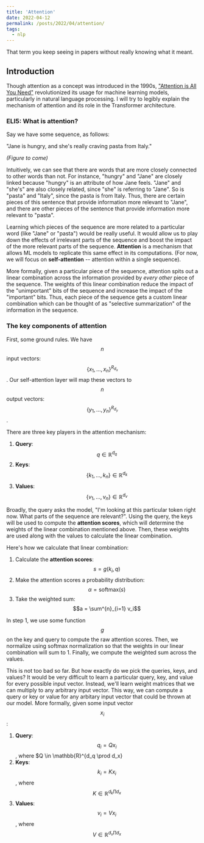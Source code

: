 ```yaml
---
title: 'Attention'
date: 2022-04-12
permalink: /posts/2022/04/attention/
tags:
  - nlp
---
```

That term you keep seeing in papers without really knowing what it meant.

## Introduction
Though attention as a concept was introduced in the 1990s, ["Attention is All You Need"](https://arxiv.org/abs/1706.03762) revolutionized its usage for machine learning models, particularly in natural language processing. I will try to legibly explain the mechanism of attention and its role in the Transformer architecture.

### ELI5: What is attention?
Say we have some sequence, as follows:

"Jane is hungry, and she's really craving pasta from Italy." 

_(Figure to come)_

Intuitively, we can see that there are words that are more closely connected to other words than not. For instance, "hungry" and "Jane" are closely linked because "hungry" is an attribute of how Jane feels. "Jane" and "she's" are also closely related, since "she" is referring to "Jane". So is "pasta" and "Italy", since the pasta is from Italy. Thus, there are certain pieces of this sentence that provide information more relevant to "Jane", and there are other pieces of the sentence that provide information more relevant to "pasta".

Learning which pieces of the sequence are more related to a particular word (like "Jane" or "pasta") would be really useful. It would allow us to play down the effects of irrelevant parts of the sequence and boost the impact of the more relevant parts of the sequence. **Attention** is a mechanism that allows ML models to replicate this same effect in its computations. (For now, we will focus on **self-attention** -- attention within a single sequence).

More formally, given a particular piece of the sequence, attention spits out a linear combination across the information provided by _every other_ piece of the sequence. The weights of this linear combination reduce the impact of the "unimportant" bits of the sequence and increase the impact of the "important" bits. Thus, each piece of the sequence gets a custom linear combination which can be thought of as "selective summarization" of the information in the sequence.

### The key components of attention
First, some ground rules. We have $$n$$ input vectors: $$\{x_1, ..., x_n\}^{R_{d_x}}$$. Our self-attention layer will map these vectors to $$n$$ output vectors: $$\{y_1, ..., y_n\}^{R_{d_y}}$$. 

There are three key players in the attention mechanism: 
1. **Query**: $$q \in \mathbb{R}^{d_q}$$
2. **Keys**: $$\{k_1, ..., k_n\} \in \mathbb{R}^{d_k}$$
3. **Values**: $$\{v_1, ..., v_n\} \in \mathbb{R}^{d_v}$$

Broadly, the query asks the model, "I'm looking at this particular token right now. What parts of the sequence are relevant?". Using the query, the keys will be used to compute the **attention scores**, which will determine the weights of the linear combination mentioned above. Then, these weights are used along with the values to calculate the linear combination.
 
Here's how we calculate that linear combination:
1. Calculate the **attention scores**: $$s = g(k_i, q)$$
2. Make the attention scores a probability distribution: $$\alpha = \text{softmax}(s)$$
3. Take the weighted sum: $$a = \sum^{n}_{i=1} v_i$$

In step 1, we use some function $$g$$ on the key and query to compute the raw attention scores. Then, we normalize using softmax normalization so that the weights in our linear combination will sum to 1. Finally, we compute the weighted sum across the values.

This is not too bad so far. But how exactly do we pick the queries, keys, and values? It would be very difficult to learn a particular query, key, and value for every possible input vector. Instead, we'll learn weight matrices that we can multiply to any arbitrary input vector. This way, we can compute a query or key or value for any arbitary input vector that could be thrown at our model. More formally, given some input vector $$x_i$$:

1. **Query**: $$q_i = Qx_i$$, where $Q \in \mathbb{R}^{d_q \prod d_x}
2. **Keys**: $$k_i = Kx_i$$, where $$K \in \mathbb{R}^{d_k\prod d_x}$$
3. **Values**: $$v_i = Vx_i$$, where $$V \in \mathbb{R}^{d_v\prod d_x}$$
